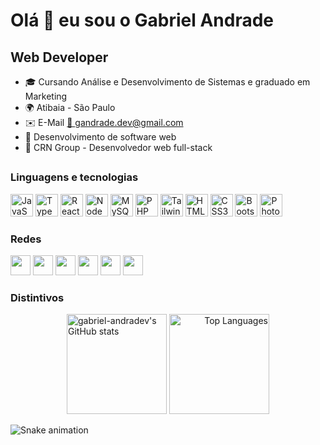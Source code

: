 Olá 👋 eu sou o Gabriel Andrade
================================

Web Developer
-------------

* 🎓 Cursando Análise e Desenvolvimento de Sistemas e graduado em Marketing
* 🌍 Atibaia - São Paulo
* ✉️ E-Mail [📩 gandrade.dev@gmail.com](mailto:gandrade.dev@gmail.com)
* 🧠 Desenvolvimento de software web
* 💼 CRN Group - Desenvolvedor web full-stack
##
### Linguagens e tecnologias

<p align="left">
  <a href="https://developer.mozilla.org/en-US/docs/Web/JavaScript" target="_blank" rel="noreferrer"><img src="https://raw.githubusercontent.com/danielcranney/readme-generator/main/public/icons/skills/javascript-colored.svg" width="36" height="36" alt="JavaScript" /></a>
  <a href="https://www.typescriptlang.org/" target="_blank" rel="noreferrer"><img src="https://raw.githubusercontent.com/danielcranney/readme-generator/main/public/icons/skills/typescript-colored.svg" width="36" height="36" alt="TypeScript" /></a>
  <a href="https://reactjs.org/" target="_blank" rel="noreferrer"><img src="https://raw.githubusercontent.com/danielcranney/readme-generator/main/public/icons/skills/react-colored.svg" width="36" height="36" alt="React" /></a>
  <a href="https://nodejs.org/en/" target="_blank" rel="noreferrer"><img src="https://raw.githubusercontent.com/danielcranney/readme-generator/main/public/icons/skills/nodejs-colored.svg" width="36" height="36" alt="NodeJS" /></a>
  <a href="https://www.mysql.com/" target="_blank" rel="noreferrer"><img src="https://raw.githubusercontent.com/danielcranney/readme-generator/main/public/icons/skills/mysql-colored.svg" width="36" height="36" alt="MySQL" /></a>
  <a href="https://www.php.net/" target="_blank" rel="noreferrer"><img src="https://raw.githubusercontent.com/danielcranney/readme-generator/main/public/icons/skills/php-colored.svg" width="36" height="36" alt="PHP" /></a>
  <a href="https://tailwindcss.com/" target="_blank" rel="noreferrer"><img src="https://raw.githubusercontent.com/danielcranney/readme-generator/main/public/icons/skills/tailwindcss-colored.svg" width="36" height="36" alt="TailwindCSS" /></a>
  <a href="https://developer.mozilla.org/en-US/docs/Glossary/HTML5" target="_blank" rel="noreferrer"><img src="https://raw.githubusercontent.com/danielcranney/readme-generator/main/public/icons/skills/html5-colored.svg" width="36" height="36" alt="HTML5"/></a>
  <a href="https://www.w3.org/TR/CSS/#css" target="_blank" rel="noreferrer"><img src="https://raw.githubusercontent.com/danielcranney/readme-generator/main/public/icons/skills/css3-colored.svg" width="36" height="36" alt="CSS3" /></a>
  <a href="https://getbootstrap.com/" target="_blank" rel="noreferrer"><img src="https://raw.githubusercontent.com/danielcranney/readme-generator/main/public/icons/skills/bootstrap-colored.svg" width="36" height="36" alt="Bootstrap" /></a>
  <a href="https://www.adobe.com/uk/products/photoshop.html" target="_blank" rel="noreferrer"><img src="https://raw.githubusercontent.com/danielcranney/readme-generator/main/public/icons/skills/photoshop-colored.svg" width="36" height="36" alt="Photoshop" /></a>
</p>


### Redes

<p align="left"> <a href="https://www.codepen.io/andradeg" target="_blank" rel="noreferrer"><img src="https://raw.githubusercontent.com/danielcranney/readme-generator/main/public/icons/socials/codepen-dark.svg" width="32" height="32" /></a>
	<a href="https://discord.com/users/gG#7472" target="_blank" rel="noreferrer"><img src="https://raw.githubusercontent.com/danielcranney/readme-generator/main/public/icons/socials/discord.svg" width="32" height="32" /></a> 
	<a href="https://www.github.com/gabriel-andradev" target="_blank" rel="noreferrer"><img src="https://raw.githubusercontent.com/danielcranney/readme-generator/main/public/icons/socials/github-dark.svg" width="32" height="32" /></a> 
	<a href="http://www.instagram.com/gbrl.andrade/" target="_blank" rel="noreferrer"><img src="https://raw.githubusercontent.com/danielcranney/readme-generator/main/public/icons/socials/instagram.svg" width="32" height="32" /></a> 
	<a href="https://www.linkedin.com/in/gabriel-andradev/" target="_blank" rel="noreferrer"><img src="https://raw.githubusercontent.com/danielcranney/readme-generator/main/public/icons/socials/linkedin.svg" width="32" height="32" /></a> 
	<a href="https://www.twitch.tv/gueibruiel" target="_blank" rel="noreferrer"><img src="https://raw.githubusercontent.com/danielcranney/readme-generator/main/public/icons/socials/twitch.svg" width="32" height="32" /></a>
</p>

### Distintivos

<div align="center">
<a href="http://www.github.com/gabriel-andradev"align="left"><img height="160em" src="https://github-readme-stats.vercel.app/api?username=gabriel-andradev&show_icons=true&hide=&count_private=true&title_color=ec4899&text_color=ffffff&icon_color=3382ed&bg_color=181824&hide_border=true&show_icons=true" alt="gabriel-andradev's GitHub stats" /></a>
	<!-- <a href="http://www.github.com/gabriel-andradev"><img height="154em" src="https://github-readme-streak-stats.herokuapp.com/?user=gabriel-andradev&stroke=ffffff&background=181824&ring=ec4899&fire=ec4899&currStreakNum=ffffff&currStreakLabel=ec4899&sideNums=ffffff&sideLabels=ffffff&dates=ffffff&hide_border=true" /></a> -->
	<!-- <a href="http://www.github.com/gabriel-andradev" align="left"><img height="157em" src="https://activity-graph.herokuapp.com/graph?username=gabriel-andradev&bg_color=181824&color=ffffff&line=3382ed&point=ffffff&area_color=181824&area=true&hide_border=true&custom_title=GitHub%20Commits%20Graph" alt="GitHub Commits Graph" /></a> -->
	<a href="https://github.com/gabriel-andradev" align="right"><img  height="160em" src="https://github-readme-stats.vercel.app/api/top-langs/?username=gabriel-andradev&layout=compact&langs_count=10&title_color=ec4899&text_color=ffffff&icon_color=3382ed&bg_color=181824&hide_border=true&locale=en&custom_title=Top%20%Languages" alt="Top Languages" /></a>
</div>

![Snake animation](https://github.com/gabriel-andradev/gabriel-andradev/blob/output/github-contribution-grid-snake.svg)
